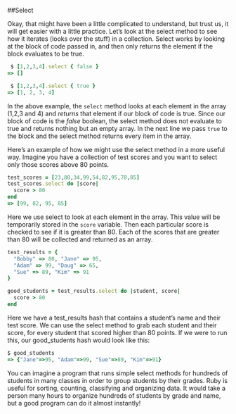 
##Select

Okay, that might have been a little complicated to understand, but trust us, it will get easier with a little practice. Let’s look at the select method to see how it iterates (looks over the stuff) in a collection. Select works by looking at the block of code passed in, and then only returns the element if the block evaluates to be true.

```ruby
 $ [1,2,3,4].select { false }
=> []

 $ [1,2,3,4].select { true }
=> [1, 2, 3, 4]
```

In the above example, the `select` method looks at each element in the array (1,2,3 and 4) and _returns_ that element if our block of code is true. Since our block of code is the _false_ boolean, the select method does not evaluate to true and returns nothing but an empty array. In the next line we pass `true` to the block and the select method returns every item in the array.

Here’s an example of how we might use the select method in a more useful way. Imagine you have a collection of test scores and you want to select only those scores above 80 points.

```ruby
test_scores = [23,80,34,99,54,82,95,78,85]
test_scores.select do |score|
  score > 80
end
=> [99, 82, 95, 85]
```

Here we use select to look at each element in the array. This value will be temporarily stored in the `score` variable. Then each particular score is checked to see if it is greater than 80. Each of the scores that are greater than 80 will be collected and returned as an array.

```ruby
test_results = {
  "Bobby" => 80, "Jane" => 95,
  "Adam" => 99, "Doug" => 65,
  "Sue" => 89, "Kim" => 91
}

good_students = test_results.select do |student, score|
  score > 80
end
```

Here we have a test\_results hash that contains a student’s name and their test score. We can use the select method to grab each student and their score, for every student that scored higher than 80 points. If we were to run this, our good\_students hash would look like this:

```ruby
$ good_students
=> {"Jane"=>95, "Adam"=>99, "Sue"=>89, "Kim"=>91}
```

You can imagine a program that runs simple select methods for hundreds of students in many classes in order to group students by their grades. Ruby is useful for sorting, counting, classifying and organizing data. It would take a person many hours to organize hundreds of students by grade and name, but a good program can do it almost instantly!

